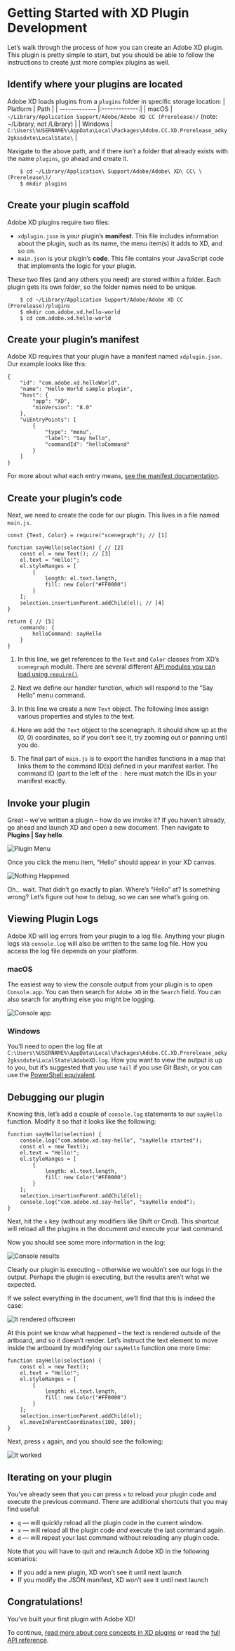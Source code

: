 # Getting Started with XD Plugin Development

Let’s walk through the process of how you can create an Adobe XD plugin. This plugin is pretty simple to start, but you should be able to follow the instructions to create just more complex plugins as well.

## Identify where your plugins are located

Adobe XD loads plugins from a `plugins` folder in specific storage location:
| Platform        | Path           |
| ------------- |:-------------:|
| macOS     | `~/Library/Application Support/Adobe/Adobe XD CC (Prerelease)/` (note: ~/Library, not /Library) |
| Windows  | `C:\Users\%USERNAME%\AppData\Local\Packages\Adobe.CC.XD.Prerelease_adky2gkssdxte\LocalState\`  | 

Navigate to the above path, and if there _isn’t_ a folder that already exists with the name `plugins`, go ahead and create it.
```
    $ cd ~/Library/Application\ Support/Adobe/Adobe\ XD\ CC\ \(Prerelease\)/
    $ mkdir plugins
```

## Create your plugin scaffold

Adobe XD plugins require two files:

*   `xdplugin.json` is your plugin’s **manifest**. This file includes information about the plugin, such as its name, the menu item(s) it adds to XD, and so on.
*   `main.json` is your plugin’s **code**. This file contains your JavaScript code that implements the logic for your plugin.

These two files (and any others you need) are stored within a folder. Each plugin gets its own folder, so the folder names need to be unique.

```
    $ cd ~/Library/Application Support/Adobe/Adobe XD CC (Prerelease)/plugins
    $ mkdir com.adobe.xd.hello-world
    $ cd com.adobe.xd.hello-world
``` 

## Create your plugin’s manifest

Adobe XD requires that your plugin have a manifest named `xdplugin.json`. Our example looks like this:

    {
        "id": "com.adobe.xd.helloWorld",
        "name": "Hello World sample plugin",
        "host": {
            "app": "XD",
            "minVersion": "8.0"
        },
        "uiEntryPoints": [
            {
                "type": "menu",
                "label": "Say hello",
                "commandId": "helloCommand"
            }
        ]
    }
    

For more about what each entry means, [see the manifest documentation](../reference/manifest.html).

## Create your plugin’s code

Next, we need to create the code for our plugin. This lives in a file named `main.js`.

    const {Text, Color} = require("scenegraph"); // [1]
    
    function sayHello(selection) { // [2]
        const el = new Text(); // [3]
        el.text = "Hello!";
        el.styleRanges = [
            {
                length: el.text.length,
                fill: new Color("#FF0000")
            }
        ];
        selection.insertionParent.addChild(el); // [4]
    }
    
    return { // [5]
        commands: {
            helloCommand: sayHello
        }
    }
    

1.  In this line, we get references to the `Text` and `Color` classes from XD’s `scenegraph` module. There are several different [API modules you can load using `require()`](./index.md#apis).
    
2.  Next we define our handler function, which will respond to the “Say Hello” menu command.
    
3.  In this line we create a new `Text` object. The following lines assign various properties and styles to the text.
    
4.  Here we add the `Text` object to the scenegraph. It should show up at the (0, 0) coordinates, so if you don’t see it, try zooming out or panning until you do.
    
5.  The final part of `main.js` is to export the handles functions in a map that links them to the command ID(s) defined in your manifest earlier. The command ID (part to the left of the `:` here must match the IDs in your manifest exactly.
    

## Invoke your plugin

Great – we’ve written a plugin – how do we invoke it? If you haven’t already, go ahead and launch XD and open a new document. Then navigate to **Plugins | Say hello**.

![Plugin Menu](./getting-started/menu.png)

Once you click the menu item, “Hello” should appear in your XD canvas.

![Nothing Happened](./getting-started/nothing-happened.png)

Oh… wait. That didn’t go exactly to plan. Where’s “Hello” at? Is something wrong? Let’s figure out how to debug, so we can see what’s going on.

## Viewing Plugin Logs

Adobe XD will log errors from your plugin to a log file. Anything your plugin logs via `console.log` will also be written to the same log file. How you access the log file depends on your platform.

### macOS

The easiest way to view the console output from your plugin is to open `Console.app`. You can then search for `Adobe XD` in the `Search` field. You can also search for anything else you might be logging.

![Console app](./getting-started/console-app-filter.png)

### Windows

You’ll need to open the log file at `C:\Users\%USERNAME%\AppData\Local\Packages\Adobe.CC.XD.Prerelease_adky2gkssdxte\LocalState\AdobeXD.log`. How you want to view the output is up to you, but it’s suggested that you use `tail` if you use Git Bash, or you can use the [PowerShell equivalent](https://stackoverflow.com/questions/187587/a-windows-equivalent-of-the-unix-tail-command/188126#188126).

## Debugging our plugin

Knowing this, let’s add a couple of `console.log` statements to our `sayHello` function. Modify it so that it looks like the following:

    function sayHello(selection) {
        console.log("com.adobe.xd.say-hello", "sayHello started");
        const el = new Text();
        el.text = "Hello!";
        el.styleRanges = [
            {
                length: el.text.length,
                fill: new Color("#FF0000")
            }
        ];
        selection.insertionParent.addChild(el);
        console.log("com.adobe.xd.say-hello", "sayHello ended");
    }
    

Next, hit the `x` key (without any modifiers like Shift or Cmd). This shortcut will reload all the plugins in the document _and_ execute your last command.

Now you should see some more information in the log:

![Console results](./getting-started/console-app-results.png)

Clearly our plugin is executing – otherwise we wouldn’t see our logs in the output. Perhaps the plugin is executing, but the results aren’t what we expected.

If we select everything in the document, we’ll find that this is indeed the case:

![It rendered offscreen](./getting-started/rendered-offscreen.png)

At this point we know what happened – the text is rendered outside of the artboard, and so it doesn’t render. Let’s instruct the text element to move inside the artboard by modifying our `sayHello` function one more time:

    function sayHello(selection) {
        const el = new Text();
        el.text = "Hello!";
        el.styleRanges = [
            {
                length: el.text.length,
                fill: new Color("#FF0000")
            }
        ];
        selection.insertionParent.addChild(el);
        el.moveInParentCoordinates(100, 100);
    }
    

Next, press `x` again, and you should see the following:

![It worked](./getting-started/on-canvas.png)

## Iterating on your plugin

You’ve already seen that you can press `x` to reload your plugin code and execute the previous command. There are additional shortcuts that you may find useful:

*   `q` — will quickly reload all the plugin code in the current window.
*   `x` — will reload all the plugin code _and_ execute the last command again.
*   `d` — will repeat your last command without reloading any plugin code.

Note that you will have to quit and relaunch Adobe XD in the following scenarios:

*   If you add a new plugin, XD won’t see it until next launch
*   If you modify the JSON manifest, XD won’t see it until next launch

Congratulations!
----------------

You’ve built your first plugin with Adobe XD!

To continue, [read more about core concepts in XD plugins](../index.md#concepts) or read the [full API reference](../index.md#apis).